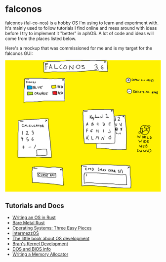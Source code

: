 falconos
========

falconos (fal-co-nos) is a hobby OS I'm using to learn and experiment with.  It's mainly used to follow tutorials I find online and mess around with ideas before I try to implement it "better" in aphOS. A lot of code and ideas will come from the places listed below.

Here's a mockup that was commissioned for me and is my target for the falconos GUI:

![falconos mockup](./doc/mockups/falconos_3-6.png)


Tutorials and Docs
------------------

* [Writing an OS in Rust](http://os.phil-opp.com/)
* [Bare Metal Rust](http://www.randomhacks.net/bare-metal-rust/)
* [Operating Systems: Three Easy Pieces](http://pages.cs.wisc.edu/~remzi/OSTEP/)
* [intermezzOS](https://intermezzos.github.io/)
* [The little book about OS development](https://littleosbook.github.io/)
* [Bran's Kernel Development](http://www.osdever.net/bkerndev/Docs/title.htm)
* [DOS and BIOS info](http://www.techhelpmanual.com/2-main_menu.html)
* [Writing a Memory Allocator](http://dmitrysoshnikov.com/compilers/writing-a-memory-allocator/)
